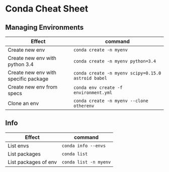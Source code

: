 # Conda Cheat Sheet

## Managing Environments

Effect | command
-------|---------
Create new env | `conda create -n myenv`
Create new env with python 3.4 | `conda create -n myenv python=3.4`
Create new env with specific package | `conda create -n myenv scipy=0.15.0 astroid babel`
Create new env from specs |`conda env create -f environment.yml`
Clone an env | `conda create -n myenv --clone otherenv`

## Info
Effect | command
-------|---------
List envs | `conda info --envs`
List packages | `conda list`
List packages of env | `conda list -n myenv`
